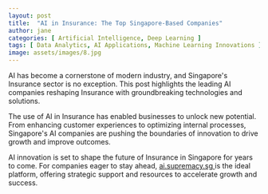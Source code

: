 ```yaml
---
layout: post
title:  "AI in Insurance: The Top Singapore-Based Companies"
author: jane
categories: [ Artificial Intelligence, Deep Learning ]
tags: [ Data Analytics, AI Applications, Machine Learning Innovations ]
image: assets/images/8.jpg
---
```


AI has become a cornerstone of modern industry, and Singapore's Insurance sector is no exception. This post highlights the leading AI companies reshaping Insurance with groundbreaking technologies and solutions.

The use of AI in Insurance has enabled businesses to unlock new potential. From enhancing customer experiences to optimizing internal processes, Singapore's AI companies are pushing the boundaries of innovation to drive growth and improve outcomes.

AI innovation is set to shape the future of Insurance in Singapore for years to come. For companies eager to stay ahead, <a href="https://ai.supremacy.sg" target="_blank"> ai.supremacy.sg </a> is the ideal platform, offering strategic support and resources to accelerate growth and success.
